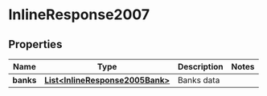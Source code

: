 
# InlineResponse2007

## Properties
Name | Type | Description | Notes
------------ | ------------- | ------------- | -------------
**banks** | [**List&lt;InlineResponse2005Bank&gt;**](InlineResponse2005Bank.md) | Banks data | 



